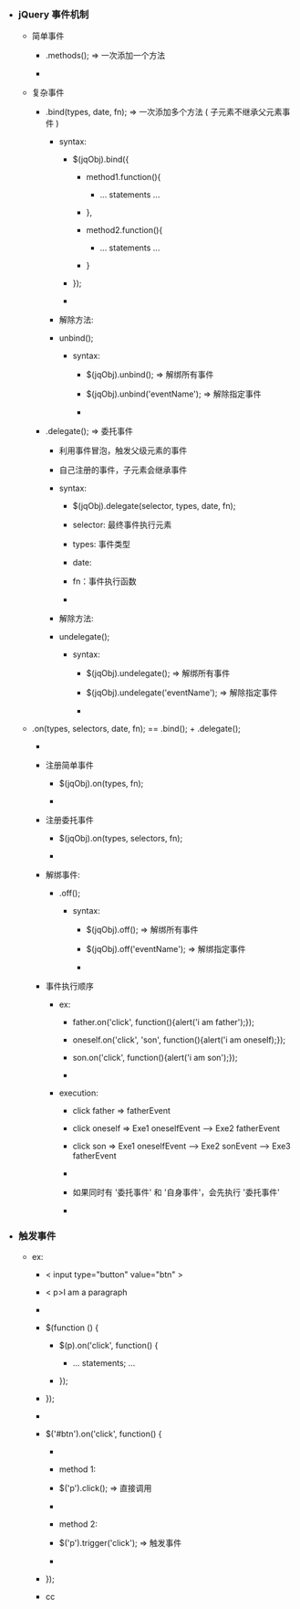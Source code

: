 * ### jQuery 事件机制

    * 简单事件

        * .methods(); => 一次添加一个方法
    
        * 
        
    * 复杂事件
    
        * .bind(types, date, fn); => 一次添加多个方法 ( 子元素不继承父元素事件 )
        
            * syntax: 
            
                * $(jqObj).bind({
                
                    * method1.function(){
                    
                        * ... statements  ...
                    
                    * },
                    
                    * method2.function(){
                    
                        * ... statements ...
                                    
                    * }
                
                * });
        
                * 
                
            * 解除方法:
            
            * unbind();
            
                * syntax:
                
                    * $(jqObj).unbind(); => 解绑所有事件
                    
                    * $(jqObj).unbind('eventName'); => 解除指定事件
                    
                    * 
                
        * .delegate(); => 委托事件
        
            * 利用事件冒泡，触发父级元素的事件
        
            * 自己注册的事件，子元素会继承事件
        
            * syntax: 
    
                * $(jqObj).delegate(selector, types, date, fn);   
    
                * selector: 最终事件执行元素
                
                * types: 事件类型
                
                * date: 
                
                * fn：事件执行函数
                
                * 
                
            * 解除方法: 
            
            * undelegate();
            
                * syntax:
                
                    * $(jqObj).undelegate(); => 解绑所有事件
                    
                    * $(jqObj).undelegate('eventName'); => 解除指定事件
                    
                    * 
                
    * .on(types, selectors, date, fn); == .bind(); + .delegate();
    
        * 
    
        * 注册简单事件
        
            * $(jqObj).on(types, fn);
            
            * 

        * 注册委托事件
    
            * $(jqObj).on(types, selectors, fn);
        
            *
            
        * 解绑事件: 
        
            * .off();
            
                * syntax: 
                
                    * $(jqObj).off(); => 解绑所有事件
                    
                    * $(jqObj).off('eventName'); => 解绑指定事件
                    
                    * 

        * 事件执行顺序
        
            * ex: 
            
                * father.on('click', function(){alert('i am father');}); 
                
                * oneself.on('click', 'son', function(){alert('i am oneself);}); 
                
                * son.on('click', function(){alert('i am son');});
                
                * 
                
            * execution: 
                
                * click father => fatherEvent
                  
                * click oneself => Exe1 oneselfEvent --> Exe2 fatherEvent
                  
                * click son =>  Exe1 oneselfEvent --> Exe2 sonEvent --> Exe3 fatherEvent
                
                * 
            
                * 如果同时有 '委托事件' 和 '自身事件'，会先执行 '委托事件'
            
                * 
                
* ### 触发事件

    * ex: 
    
        * < input type="button" value="btn" >
        
        * < p>I am a paragraph</p>
        
        * 
        
        * $(function () {
              
            * $(p).on('click', function() {
              
              * ... statements; ...
              
            * });      
              
        * });
        
        * 
        
        * $('#btn').on('click', function() {
        
            * 
        
            * method 1:
          
            * $('p').click(); => 直接调用

            * 
            
            * method 2: 
            
            * $('p').trigger('click'); => 触发事件
            
            * 
            
        * });
        
        * cc
        






















































        